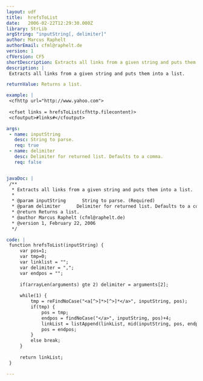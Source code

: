 ```yaml
---
layout: udf
title:  hrefsToList
date:   2006-02-22T12:29:30.000Z
library: StrLib
argString: "inputString[, delimiter]"
author: Marcus Raphelt
authorEmail: cfml@raphelt.de
version: 1
cfVersion: CF5
shortDescription: Extracts all links from a given string and puts them into a list.
description: |
 Extracts all links from a given string and puts them into a list.

returnValue: Returns a list.

example: |
 <cfhttp url="http://www.yahoo.com">
 
 <cfset links = hrefsToList(cfhttp.filecontent)>
 <cfoutput>#links#</cfoutput>

args:
 - name: inputString
   desc: String to parse.
   req: true
 - name: delimiter
   desc: Delimiter for returned list. Defaults to a comma.
   req: false


javaDoc: |
 /**
  * Extracts all links from a given string and puts them into a list.
  * 
  * @param inputString      String to parse. (Required)
  * @param delimiter      Delimiter for returned list. Defaults to a comma. (Optional)
  * @return Returns a list. 
  * @author Marcus Raphelt (cfml@raphelt.de) 
  * @version 1, February 22, 2006 
  */

code: |
 function hrefsToList(inputString) {
     var pos=1;
     var tmp=0;
     var linklist = "";
     var delimiter = ",";
     var endpos = "";
     
     if(arrayLen(arguments) gte 2) delimiter = arguments[2];
         
     while(1) {
         tmp = reFindNoCase("<a[^>]*>[^>]*</a>", inputString, pos);
         if(tmp) {
             pos = tmp;
             endpos = findNoCase("</a>", inputString, pos)+4;
             linkList = listAppend(linkList, mid(inputString, pos, endpos-pos), delimiter);
             pos = endpos;
         }
         else break;
     }
 
     return linkList;
 }

---
```


